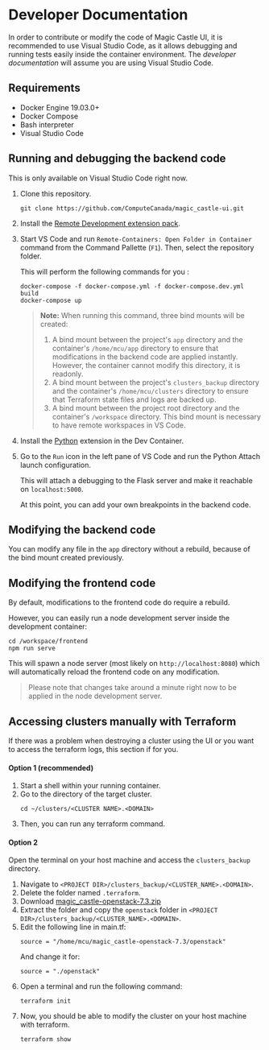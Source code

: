 # Developer Documentation

In order to contribute or modify the code of Magic Castle UI, it is recommended to use Visual Studio Code, as it allows debugging and running tests easily inside the container environment. The _developer documentation_ will assume you are using Visual Studio Code.

## Requirements

- Docker Engine 19.03.0+
- Docker Compose
- Bash interpreter
- Visual Studio Code

## Running and debugging the backend code

This is only available on Visual Studio Code right now.

1. Clone this repository.
   ```shell script
   git clone https://github.com/ComputeCanada/magic_castle-ui.git
   ```

3. Install the [Remote Development extension pack](https://marketplace.visualstudio.com/items?itemName=ms-vscode-remote.vscode-remote-extensionpack).

4. Start VS Code and run `Remote-Containers: Open Folder in Container` command from the Command Pallette (`F1`). Then, select the repository folder.

   This will perform the following commands for you :
   ```
   docker-compose -f docker-compose.yml -f docker-compose.dev.yml build
   docker-compose up
   ```

   > **Note:** When running this command, three bind mounts will be created:
   > 1. A bind mount between the project's `app` directory and the container's `/home/mcu/app` directory to ensure that modifications in the backend code are applied instantly. However, the container cannot modify this directory, it is readonly.
   > 2. A bind mount between the project's `clusters_backup` directory and the container's `/home/mcu/clusters` directory to ensure that Terraform state files and logs are backed up.
   > 3. A bind mount between the project root directory and the container's `/workspace` directory. This bind mount is necessary to have remote workspaces in VS Code.

5. Install the [Python](https://marketplace.visualstudio.com/items?itemName=ms-python.python) extension in the Dev Container.

6. Go to the `Run` icon in the left pane of VS Code and run the Python Attach launch configuration.
   
   This will attach a debugging to the Flask server and make it reachable on `localhost:5000`.

   At this point, you can add your own breakpoints in the backend code.

## Modifying the backend code

You can modify any file in the `app` directory
without a rebuild, because of the bind mount created previously.

## Modifying the frontend code

By default, modifications to the frontend code do require a rebuild.

However, you can easily run a node development server inside the development container:
````shell script
cd /workspace/frontend
npm run serve
````
This will spawn a node server (most likely on `http://localhost:8080`) which will automatically reload the frontend code
on any modification.

> Please note that changes take around a minute right now to be applied in the node development server.


## Accessing clusters manually with Terraform

If there was a problem when destroying a cluster using the UI or you want to access the terraform logs,
this section if for you.

#### Option 1 (recommended)

1. Start a shell within your running container.
2. Go to the directory of the target cluster.
   ```shell script
   cd ~/clusters/<CLUSTER NAME>.<DOMAIN>
   ```
3. Then, you can run any terraform command.

#### Option 2

Open the terminal on your host machine and access the `clusters_backup` directory.
1. Navigate to `<PROJECT DIR>/clusters_backup/<CLUSTER_NAME>.<DOMAIN>`.
2. Delete the folder named `.terraform`.
3. Download [magic_castle-openstack-7.3.zip
](https://github.com/ComputeCanada/magic_castle/releases/download/7.3/magic_castle-openstack-7.3.zip)
4. Extract the folder and copy the `openstack` folder in `<PROJECT DIR>/clusters_backup/<CLUSTER_NAME>.<DOMAIN>`.
5. Edit the following line in main.tf:
   ```
   source = "/home/mcu/magic_castle-openstack-7.3/openstack"
   ```
   And change it for:
   ```
   source = "./openstack"
   ```
6. Open a terminal and run the following command:
   ````
   terraform init
   ````
7. Now, you should be able to modify the cluster on your host machine with terraform.
   ```
   terraform show
   ```


